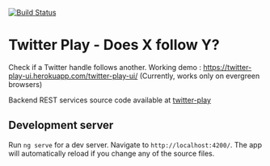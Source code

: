 [![Build Status](https://travis-ci.org/smilep/twitter-play-ui.svg?branch=master)](https://travis-ci.org/smilep/twitter-play-ui)

# Twitter Play - Does X follow Y?

Check if a Twitter handle follows another. Working demo : https://twitter-play-ui.herokuapp.com/twitter-play-ui/
(Currently, works only on evergreen browsers)

Backend REST services source code available at [twitter-play](https://github.com/smilep/twitter-play)

## Development server

Run `ng serve` for a dev server. Navigate to `http://localhost:4200/`. The app will automatically reload if you change any of the source files.
